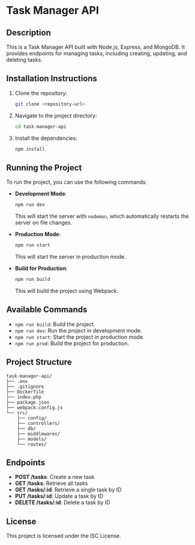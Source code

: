 # Task Manager API

## Description
This is a Task Manager API built with Node.js, Express, and MongoDB. It provides endpoints for managing tasks, including creating, updating, and deleting tasks.

## Installation Instructions
1. Clone the repository:
   ```bash
   git clone <repository-url>
   ```
2. Navigate to the project directory:
   ```bash
   cd task-manager-api
   ```
3. Install the dependencies:
   ```bash
   npm install
   ```

## Running the Project
To run the project, you can use the following commands:

- **Development Mode**: 
   ```bash
   npm run dev
   ```
   This will start the server with `nodemon`, which automatically restarts the server on file changes.

- **Production Mode**: 
   ```bash
   npm run start
   ```
   This will start the server in production mode.

- **Build for Production**: 
   ```bash
   npm run build
   ```
   This will build the project using Webpack.

## Available Commands
- `npm run build`: Build the project.
- `npm run dev`: Run the project in development mode.
- `npm run start`: Start the project in production mode.
- `npm run prod`: Build the project for production.

## Project Structure
```
task-manager-api/
├── .env
├── .gitignore
├── Dockerfile
├── index.php
├── package.json
├── webpack.config.js
└── src/
    ├── config/
    ├── controllers/
    ├── db/
    ├── middlewares/
    ├── models/
    └── routes/
```

## Endpoints
- **POST /tasks**: Create a new task
- **GET /tasks**: Retrieve all tasks
- **GET /tasks/:id**: Retrieve a single task by ID
- **PUT /tasks/:id**: Update a task by ID
- **DELETE /tasks/:id**: Delete a task by ID

## License
This project is licensed under the ISC License.
